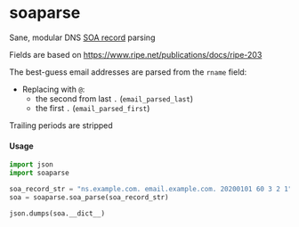# soaparse
Sane, modular DNS [SOA record](https://en.wikipedia.org/wiki/SOA_record) parsing

Fields are based on https://www.ripe.net/publications/docs/ripe-203

The best-guess email addresses are parsed from the `rname` field:
 - Replacing with `@`:
    - the second from last `.` (`email_parsed_last`)
    - the first `.` (`email_parsed_first`)

Trailing periods are stripped

#### Usage
```python
import json
import soaparse

soa_record_str = "ns.example.com. email.example.com. 20200101 60 3 2 1"
soa = soaparse.soa_parse(soa_record_str)

json.dumps(soa.__dict__)
```
